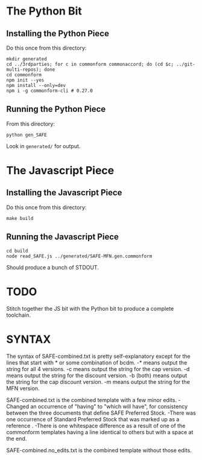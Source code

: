# The Python Bit

## Installing the Python Piece

Do this once from this directory:
```
mkdir generated
cd ../3rdparties; for c in commonform commonaccord; do (cd $c; ../git-multi-repos); done
cd commonform
npm init --yes
npm install --only=dev
npm i -g commonform-cli # 0.27.0
```

## Running the Python Piece

From this directory:
```
python gen_SAFE
```

Look in `generated/` for output.

# The Javascript Piece

## Installing the Javascript Piece

Do this once from this directory:

```
make build
```

## Running the Javascript Piece

```
cd build
node read_SAFE.js ../generated/SAFE-MFN.gen.commonform
```

Should produce a bunch of STDOUT.

# TODO

Stitch together the JS bit with the Python bit to produce a complete toolchain.


# SYNTAX

The syntax of SAFE-combined.txt is pretty self-explanatory except for the lines that start with * or some combination of bcdm. 
-* means output the string for all 4 versions.
-c means output the string for the cap version.
-d means output the string for the discount version.
-b (both) means output the string for the cap discount version.
-m means output the string for the MFN version.

SAFE-combined.txt is the combined template with a few minor edits.
-Changed an occurrence of "having" to "which will have", for consistency between the three documents that define SAFE Preferred Stock.
-There was one occurrence of Standard Preferred Stock that was marked up as a reference <Standard Preferred Stock>.
-There is one whitespace difference as a result of one of the commonform templates having a line identical to others but with a space at the end.

SAFE-combined.no_edits.txt is the combined template without those edits.
